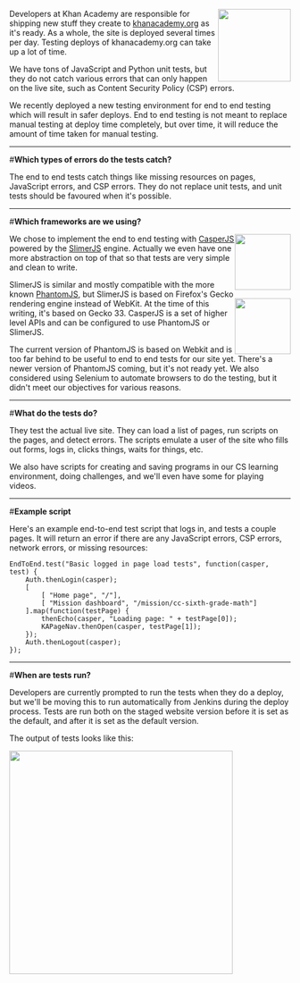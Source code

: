 <img src="http://www.brianbondy.com/static/img/blogpost_164/KA.png" style="float:right; width:130px">Developers at Khan Academy are responsible for shipping new stuff they create to [khanacademy.org](http://khanacademy.org/) as it's ready.
As a whole, the site is deployed several times per day.  Testing deploys of khanacademy.org can take up a lot of time.

We have tons of JavaScript and Python unit tests, but they do not catch various errors that can only happen on the live site, such as Content Security Policy (CSP) errors.

We recently deployed a new testing environment for end to end testing which will result in safer deploys.
End to end testing is not meant to replace manual testing at deploy time completely, but over time, it will reduce the amount of time taken for manual testing.

---

#**Which types of errors do the tests catch?**

The end to end tests catch things like missing resources on pages, JavaScript errors, and CSP errors.
They do not replace unit tests, and unit tests should be favoured when it's possible.

---

#**Which frameworks are we using?**

<div style="float:right">
<img src="http://www.brianbondy.com/static/img/blogpost_167/slimerjs.png" style="width: 100px; padding-bottom: 15px;"><br>
<img src="http://www.brianbondy.com/static/img/blogpost_167/casperjs.png" style="width: 100px">
</div>

We chose to implement the end to end testing with [CasperJS](http://casperjs.org/) powered by the [SlimerJS](http://slimerjs.org/) engine.  Actually we even have one more abstraction on top of that so that tests are very simple and clean to write.

SlimerJS is similar and mostly compatible with the more known [PhantomJS](http://phantomjs.org/), but SlimerJS is based on Firefox's Gecko rendering engine instead of WebKit.  At the time of this writing, it's based on Gecko 33.  CasperJS is a set of higher level APIs and can be configured to use PhantomJS or SlimerJS. 

The current version of PhantomJS is based on Webkit and is too far behind to be useful to end to end tests for our site yet. There's a newer version of PhantomJS coming, but it's not ready yet.  We also considered using Selenium to automate browsers to do the testing, but it didn't meet our objectives for various reasons.

---

#**What do the tests do?**

They test the actual live site.  They can load a list of pages, run scripts on the pages, and detect errors.
The scripts emulate a user of the site who fills out forms, logs in, clicks things, waits for things, etc.

We also have scripts for creating and saving programs in our CS learning environment, doing challenges, and we'll even have some for playing videos.

---

#**Example script**

Here's an example end-to-end test script that logs in, and tests a couple pages.
It will return an error if there are any JavaScript errors, CSP errors, network errors, or missing resources:

    EndToEnd.test("Basic logged in page load tests", function(casper, test) {
        Auth.thenLogin(casper);
        [
            [ "Home page", "/"],
            [ "Mission dashboard", "/mission/cc-sixth-grade-math"]
        ].map(function(testPage) {
            thenEcho(casper, "Loading page: " + testPage[0]);
            KAPageNav.thenOpen(casper, testPage[1]);
        });
        Auth.thenLogout(casper);
    });



---

#**When are tests run?**

Developers are currently prompted to run the tests when they do a deploy, but we'll be moving this to run automatically from Jenkins during the deploy process.
Tests are run both on the staged website version before it is set as the default, and after it is set as the default version.

The output of tests looks like this:

<img src="http://www.brianbondy.com/static/img/blogpost_167/test-output.png" style="width: 400px">
